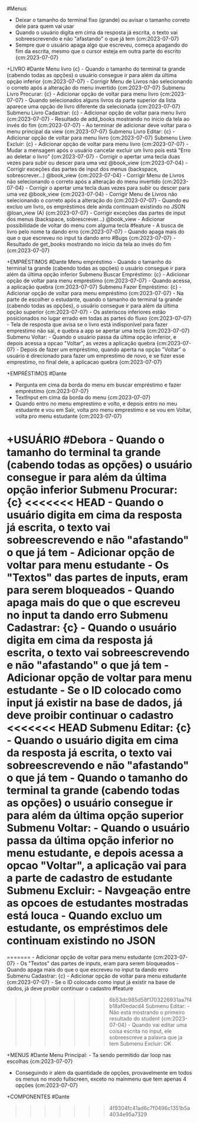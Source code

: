 #Menus
 - Deixar o tamanho do terminal fixo (grande) ou avisar o tamanho correto dele para quem vai usar
 - Quando o usuário digita em cima da resposta já escrita, o texto vai sobreescrevendo e não "afastando" o que já tem {cm:2023-07-07}
 - Sempre que o usuário apaga algo que escreveu, começa apagando do fim da escrita, mesmo que o cursor esteja em outra parte do escrito {cm:2023-07-07}

+LIVRO #Dante
Menu livro {c}
    - Quando o tamanho do terminal ta grande (cabendo todas as opções) o usuário consegue ir para além da última opção inferior {cm:2023-07-07}
    - Corrigir Menu de Livros não selecionando o correto após a alteração do menu invertido {cm:2023-07-07}
Submenu Livro Procurar: {c}
    - Adicionar opção de voltar para menu livro {cm:2023-07-07}
    - Quando selecionados alguns livros da parte superior da lista aparece uma opção de livro diferente da selecionada {cm:2023-07-07}
Submenu Livro Cadastrar: {c}
    - Adicionar opção de voltar para menu livro {cm:2023-07-07}
    - Resultado de add_books mostrando no inicio da tela ao invés do fim {cm:2023-07-07}
    - Ao terminar de adicionar deve voltar para o menu principal da view {cm:2023-07-07}
Submenu Livro Editar: {c}
    - Adicionar opção de voltar para menu livro {cm:2023-07-07}
Submenu Livro Excluir: {c}
    - Adicionar opção de voltar para menu livro {cm:2023-07-07}
    - Mudar a mensagem após o usuário cancelar excluir um livro pois está "Erro ao deletar o livro" {cm:2023-07-07}
    - Corrigir o apertar uma tecla duas vezes para subir ou descer para uma vez @book_view {cm:2023-07-04}
    - Corrigir exceções das partes de input dos menus (backspace, sobrescrever...) @book_view {cm:2023-07-04}
    - Corrigir Menu de Livros não selecionando o correto após a alteração do menu invertido {cm:2023-07-04}
    - Corrigir o apertar uma tecla duas vezes para subir ou descer para uma vez @book_view {cm:2023-07-04}
    - Corrigir Menu de Livros não selecionando o correto após a alteração do {cm:2023-07-07}
    - Quando eu excluo um livro, os empréstimos dele ainda continuam existindo no JSON @loan_view (A) {cm:2023-07-07}
    - Corrigir exceções das partes de input dos menus (backspace, sobrescrever...) @book_view
    - Adicionar possibilidade de voltar do menu com alguma tecla #feature
    - A busca de livro pelo nome ta dando erro {cm:2023-07-07}
    - Quando apaga mais do que o que escreveu no input ta dando erro #Bugs {cm:2023-07-07}
    - Resultado de get_books mostrando no inicio da tela ao invés do fim {cm:2023-07-07}

+EMPRÉSTIMOS #Dante
Menu empréstimo
    - Quando o tamanho do terminal ta grande (cabendo todas as opções) o usuário consegue ir para além da última opção inferior
Submenu Buscar Empréstimo: {c}
    - Adicionar opção de voltar para menu empréstimo {cm:2023-07-07}
    - Quando acessa, a aplicação quebra {cm:2023-07-07}
Submenu Fazer Empréstimo: {c}
    - Adicionar opção de voltar para menu empréstimo {cm:2023-07-07}
    - Na parte de escolher o estudante, quando o tamanho do terminal ta grande (cabendo todas as opções), o usuário consegue ir para além da última opção superior {cm:2023-07-07}
    - Os asteriscos inferiores estão posicionados no lugar errado em todas as partes do fluxo {cm:2023-07-07}
    - Tela de resposta que avisa se o livro está indisponível para fazer emprestimo não sai, e quebra a app se apertar uma tecla {cm:2023-07-07}
Submenu Voltar:
    - Quando o usuário passa da última opção inferior, e depois acessa a opcao "Voltar", as vezes a aplicação quebra {cm:2023-07-07}
    - Depois de fazer um empréstimo, quando aperta na opção "Voltar" o usuário é direcionado para fazer um emprestimo de novo, e se fizer esse emprestimo, no final dele, a aplicacao quebra {cm:2023-07-07}

+EMPRÉSTIMOS #Dante
- Pergunta em cima da borda do menu em buscar empréstimo e fazer empréstimo {cm:2023-07-07}
- TextInput em cima da borda do menu {cm:2023-07-07}
- Quando entro no menu emprestimo e volto, e depois entro no meu estudante e vou em Sair, volta pro menu emprestimo e se vou em Voltar, volta pro menu estudante {cm:2023-07-07}

+USUÁRIO #Debora
    - Quando o tamanho do terminal ta grande (cabendo todas as opções) o usuário consegue ir para além da última opção inferior
Submenu Procurar: {c}
<<<<<<< HEAD
    - Quando o usuário digita em cima da resposta já escrita, o texto vai sobreescrevendo e não "afastando" o que já tem
    - Adicionar opção de voltar para menu estudante
    - Os "Textos" das partes de inputs, eram para serem bloqueados
    - Quando apaga mais do que o que escreveu no input ta dando erro
Submenu Cadastrar: {c}
    - Quando o usuário digita em cima da resposta já escrita, o texto vai sobreescrevendo e não "afastando" o que já tem
    - Adicionar opção de voltar para menu estudante
    - Se o ID colocado como input já existir na base de dados, já deve proibir continuar o cadastro
<<<<<<< HEAD
Submenu Editar: {c}
    - Quando o usuário digita em cima da resposta já escrita, o texto vai sobreescrevendo e não "afastando" o que já tem
    - Quando o tamanho do terminal ta grande (cabendo todas as opções) o usuário consegue ir para além da última opção superior
Submenu Voltar:
    - Quando o usuário passa da última opção inferior no menu estudante, e depois acessa a opcao "Voltar", a aplicação vai para a parte de cadastro de estudante
Submenu Excluir: 
    - Navgeação entre as opcoes de estudantes mostradas está louca
    - Quando excluo um estudante, os empréstimos dele continuam existindo no JSON
=======
=======
    - Adicionar opção de voltar para menu estudante {cm:2023-07-07}
    - Os "Textos" das partes de inputs, eram para serem bloqueados
    - Quando apaga mais do que o que escreveu no input ta dando erro
Submenu Cadastrar: {c}
    - Adicionar opção de voltar para menu estudante {cm:2023-07-07}
    - Se o ID colocado como input já existir na base de dados, já deve proibir continuar o cadastro #feature
>>>>>>> 6b53dc985d58f1703226931aa7f4b18af0edacd4
Submenu Editar:
    - Não está mostrando o primeiro resultado do student {cm:2023-07-04}
    - Quando vai editar uma coisa escrita no input, ele sobreescreve a palavra que ja tem
Submenu Excluir: OK

+MENUS #Dante
Menu Principal:
    - Ta sendo permitido dar loop nas escolhas {cm:2023-07-07}
- Conseguindo ir além da quantidade de opções, provavelmente em todos os
menus no modo fullscreen, exceto no mainmenu que tem apenas 4 opções {cm:2023-07-07}

+COMPONENTES #Dante
>>>>>>> 4f9304fc41ad6c7f0496c1351b5a4034e95a7329
